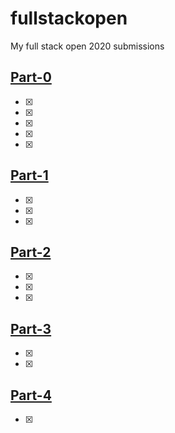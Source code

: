 # fullstackopen

My full stack open 2020 submissions

## [Part-0](part-0)

- [x] [assignment-0.2]: https://github.com/sparkyvxcx/fullsptackopen/tree/master/part-0/assignment-0.2
- [x] [assignment-0.3]: https://github.com/sparkyvxcx/fullsptackopen/tree/master/part-0/assignment-0.3
- [x] [assignment-0.4]: https://github.com/sparkyvxcx/fullsptackopen/tree/master/part-0/assignment-0.4
- [x] [assignment-0.5]: https://github.com/sparkyvxcx/fullsptackopen/tree/master/part-0/assignment-0.5
- [x] [assignment-0.6]: https://github.com/sparkyvxcx/fullsptackopen/tree/master/part-0/assignment-0.6

## [Part-1](part-1)

- [x] [courseinfo]: https://github.com/sparkyvxcx/fullsptackopen/tree/master/part-1/courseinfo
- [x] [unicafe]: https://github.com/sparkyvxcx/fullsptackopen/tree/master/part-1/unicafe
- [x] [anecdotes]: https://github.com/sparkyvxcx/fullsptackopen/tree/master/part-1/anecdotes

## [Part-2](part-2)

- [x] [courseinfo]: https://github.com/sparkyvxcx/fullsptackopen/tree/master/part-2/courseinfo
- [x] [countries]: https://github.com/sparkyvxcx/fullsptackopen/tree/master/part-2/countries
- [x] [phonebook]: https://github.com/sparkyvxcx/fullsptackopen/tree/master/part-2/phonebook

## [Part-3](part-3)

- [x] [demo-backend]: https://github.com/sparkyvxcx/fullsptackopen/tree/master/part-3/demo-backend
- [x] [phonebook-backend]: https://github.com/sparkyvxcx/fullsptackopen/tree/master/part-3/phonebook-backend

## [Part-4](part-4)

- [x] [bloglist-backend]: https://github.com/sparkyvxcx/fullsptackopen/tree/master/part-4/bloglist-backend
